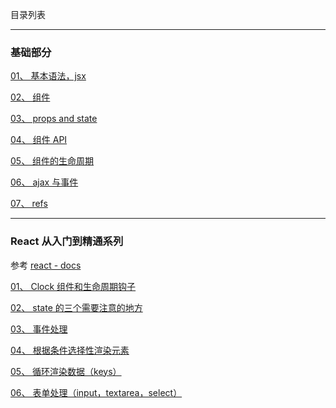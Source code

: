 目录列表

----


### 基础部分

[01、 基本语法，jsx](https://github.com/hanekaoru/WebLearningNotes/blob/master/react/note/basic/01.md)

[02、 组件](https://github.com/hanekaoru/WebLearningNotes/blob/master/react/note/basic/02.md)

[03、 props and state](https://github.com/hanekaoru/WebLearningNotes/blob/master/react/note/basic/03.md)

[04、 组件 API](https://github.com/hanekaoru/WebLearningNotes/blob/master/react/note/basic/04.md)

[05、 组件的生命周期](https://github.com/hanekaoru/WebLearningNotes/blob/master/react/note/basic/05.md)

[06、 ajax 与事件](https://github.com/hanekaoru/WebLearningNotes/blob/master/react/note/basic/06.md)

[07、 refs](https://github.com/hanekaoru/WebLearningNotes/blob/master/react/note/basic/07.md)


----


### React 从入门到精通系列

参考 [react - docs](https://facebook.github.io/react/docs/hello-world.html)

[01、 Clock 组件和生命周期钩子](https://github.com/hanekaoru/WebLearningNotes/blob/master/react/note/入门到精通/01.md)

[02、 state 的三个需要注意的地方](https://github.com/hanekaoru/WebLearningNotes/blob/master/react/note/入门到精通/02.md)

[03、 事件处理](https://github.com/hanekaoru/WebLearningNotes/blob/master/react/note/入门到精通/03.md)

[04、 根据条件选择性渲染元素](https://github.com/hanekaoru/WebLearningNotes/blob/master/react/note/入门到精通/04.md)

[05、 循环渲染数据（keys）](https://github.com/hanekaoru/WebLearningNotes/blob/master/react/note/入门到精通/05.md)

[06、 表单处理（input，textarea，select）](https://github.com/hanekaoru/WebLearningNotes/blob/master/react/note/入门到精通/06.md)




